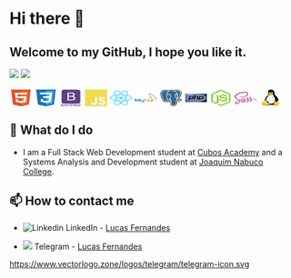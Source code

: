 
<!--
**lucasfpds/lucasfpds** is a ✨ _special_ ✨ repository because its `README.md` (this file) appears on your GitHub profile.
 
Here are some ideas to get you started:

- 🔭 I’m currently working on ...
- 🌱 I’m currently learning ...
- 👯 I’m looking to collaborate on ...
- 🤔 I’m looking for help with ...
- 💬 Ask me about ...
- 📫 How to reach me: ...
- 😄 Pronouns: ...
- ⚡ Fun fact: ...
-->

# Hi there 👋
## Welcome to my GitHub, I hope you like it.
 <div>
  <img height="180em" src="https://github-readme-stats.vercel.app/api?username=lucasfpds&show_icons=true&theme=tokyonight&include_all_commits=true&count_private=true"/>
  <img height="180em" src="https://github-readme-stats.vercel.app/api/top-langs/?username=lucasfpds&layout=compact&langs_count=16&theme=radical"/>
</div>

 <div style="display: inline_block"><br>
  <img align="center" alt="Lucas-HTML" height="30" width="40" src="https://raw.githubusercontent.com/devicons/devicon/master/icons/html5/html5-original.svg">
  <img align="center" alt="Lucas-CSS" height="30" width="40" src="https://raw.githubusercontent.com/devicons/devicon/master/icons/css3/css3-original.svg">
  <img align="center" alt="Lucas-bootstrap" height="30" width="40" src="https://github.com/devicons/devicon/blob/master/icons/bootstrap/bootstrap-plain-wordmark.svg">
  <img align="center" alt="Lucas-Js" height="30" width="40" src="https://raw.githubusercontent.com/devicons/devicon/master/icons/javascript/javascript-plain.svg">
  <img align="center" alt="Lucas-React" height="30" width="40" src="https://raw.githubusercontent.com/devicons/devicon/master/icons/react/react-original.svg">
  <img align="center" alt="Lucas-mysql" height="30" width="40" src="https://github.com/devicons/devicon/blob/master/icons/mysql/mysql-original-wordmark.svg">
  <img align="center" alt="Lucas-Js" height="30" width="40" src="https://github.com/devicons/devicon/blob/master/icons/postgresql/postgresql-original.svg">
  <img align="center" alt="Lucas-php" height="30" width="40" src="https://github.com/devicons/devicon/blob/master/icons/php/php-original.svg"> 
  <img align="center" alt="Lucas-linux" height="30" width="40" src="https://github.com/devicons/devicon/blob/master/icons/nodejs/nodejs-original.svg">
  <img align="center" alt="Lucas-sass" height="30" width="40" src="https://github.com/devicons/devicon/blob/master/icons/sass/sass-original.svg">
  <img align="center" alt="Lucas-linux" height="30" width="40" src="https://github.com/devicons/devicon/blob/master/icons/linux/linux-original.svg">
 
  </div>
  
##

## 🌱 What do I do
 
- I am a Full Stack Web Development student at [Cubos Academy](https://github.com/cubos-academy) and a Systems Analysis and Development student at [Joaquim Nabuco College](https://www.uninabuco.digital/).

 
## 📫 How to contact me
- <img src="https://i.pinimg.com/originals/de/b4/6f/deb46f02a59e3b3a2aa58fac16290d63.gif" alt="Linkedin" width="25"/> LinkedIn - [Lucas Fernandes](https://www.linkedin.com/in/lfpds/)
<!-- - <img src="https://www.vectorlogo.zone/logos/discordapp/discordapp-icon.svg" alt="Discord" width="16"/> Discord - [Lucas Fernandes](https://discord.gg/ftab4W6Mnj) -->
- <img  src="https://media.giphy.com/media/ya4eevXU490Iw/giphy.gif" width="25"/> Telegram - [Lucas Fernandes](https://t.me/Lucasfps)


https://www.vectorlogo.zone/logos/telegram/telegram-icon.svg
